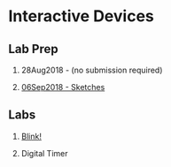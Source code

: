 # Interactive Devices

## Lab Prep

1. 28Aug2018 - (no submission required)

2. [06Sep2018 - Sketches](lab-prep/06Sep2018/06Sep2018.md)

## Labs

1. [Blink!](https://github.com/dwb264/IDD-Fa18-Lab1)

2. Digital Timer
